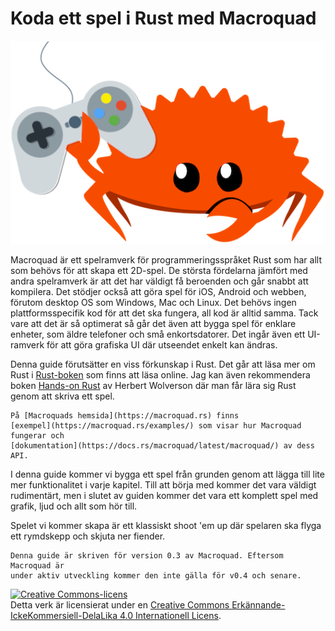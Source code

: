 # Koda ett spel i Rust med Macroquad

![Ferris holding a game controller](images/ferris-gamer.png#center)

Macroquad är ett spelramverk för programmeringsspråket Rust som har allt som
behövs för att skapa ett 2D-spel. De största fördelarna jämfört med andra
spelramverk är att det har väldigt få beroenden och går snabbt att kompilera.
Det stödjer också att göra spel för iOS, Android och webben, förutom desktop
OS som Windows, Mac och Linux. Det behövs ingen plattformsspecifik kod för att
det ska fungera, all kod är alltid samma. Tack vare att det är så optimerat så
går det även att bygga spel för enklare enheter, som äldre telefoner och små
enkortsdatorer. Det ingår även ett UI-ramverk för att göra grafiska UI där
utseendet enkelt kan ändras.

Denna guide förutsätter en viss förkunskap i Rust. Det går att läsa mer om
Rust i [Rust-boken](https://doc.rust-lang.org/book/) som finns att läsa
online. Jag kan även rekommendera boken [Hands-on Rust](https://pragprog.com/titles/hwrust/hands-on-rust/)
av Herbert Wolverson där man får lära sig Rust genom att skriva ett spel.

```admonish info
På [Macroquads hemsida](https://macroquad.rs) finns
[exempel](https://macroquad.rs/examples/) som visar hur Macroquad fungerar och
[dokumentation](https://docs.rs/macroquad/latest/macroquad/) av dess API.
```

I denna guide kommer vi bygga ett spel från grunden genom att lägga till
lite mer funktionalitet i varje kapitel. Till att börja med kommer det vara
väldigt rudimentärt, men i slutet av guiden kommer det vara ett komplett spel
med grafik, ljud och allt som hör till.

Spelet vi kommer skapa är ett klassiskt shoot 'em up där spelaren ska flyga
ett rymdskepp och skjuta ner fiender.

```admonish note
Denna guide är skriven för version 0.3 av Macroquad. Eftersom Macroquad är
under aktiv utveckling kommer den inte gälla för v0.4 och senare.
```

<a rel="license" href="http://creativecommons.org/licenses/by-nc-sa/4.0/"><img alt="Creative Commons-licens" style="border-width:0" src="https://i.creativecommons.org/l/by-nc-sa/4.0/88x31.png" /></a><br />Detta verk är licensierat under en <a rel="license" href="http://creativecommons.org/licenses/by-nc-sa/4.0/">Creative Commons Erkännande-IckeKommersiell-DelaLika 4.0 Internationell Licens</a>.
